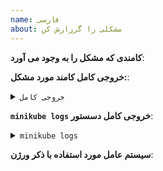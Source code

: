 ```yaml
---
name: فارسی
about: مشكلی را گرزارش كن
---
```

<!-- لطفا از این قالب برای فرستادن گزارش استفاده کنید، هرچه می توانید اطلاعات بیشتری به ما بدهید. در غیر اینصورت  با تاخیر بیشتری جواب خواهید گرفت.  تشکر.  -->

**کامندی که مشکل را به وجود می آورد**:

**خروجی کامل کامند مورد مشکل:**:
<details><summary><code>خروجی کامل</code></summary><br><pre>


</pre></details>

**`minikube logs` خروجی کامل دسستور**:
<details><summary><code>minikube logs</code></summary><br><pre>


</pre></details>

**سیستم عامل مورد استفاده با ذکر ورژن**:
